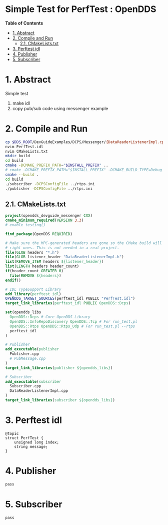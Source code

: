 Simple Test for PerfTest : OpenDDS <!-- omit in toc -->
===

**Table of Contents**
- [1. Abstract](#1-abstract)
- [2. Compile and Run](#2-compile-and-run)
  - [2.1. CMakeLists.txt](#21-cmakeliststxt)
- [3. Perftest idl](#3-perftest-idl)
- [4. Publisher](#4-publisher)
- [5. Subscriber](#5-subscriber)

# 1. Abstract
Simple test
1. make idl
2. copy pub/sub code using messenger example

# 2. Compile and Run
```bash
cp $DDS_ROOT/DevGuideExamples/DCPS/Messenger/{DataReaderListenerImpl.cpp,DataReaderListenerImpl.h,Publisher.cpp,Subscriber.cpp} .
nvim PerfTest.idl
nvim CMakeLists.txt
mkdir build
cd build
cmake -DCMAKE_PREFIX_PATH="$INSTALL_PREFIX" ..
# cmake -DCMAKE_PREFIX_PATH="$INSTALL_PREFIX" -DCMAKE_BUILD_TYPE=Debug ..
cmake --build .
cd build
./subscriber -DCPSConfigFile ../rtps.ini
./publisher -DCPSConfigFile ../rtps.ini
```

## 2.1. CMakeLists.txt
```cmake
project(opendds_devguide_messenger CXX)
cmake_minimum_required(VERSION 3.3)
# enable_testing()

find_package(OpenDDS REQUIRED)

# Make sure the MPC-generated headers are gone so the CMake build will use the
# right ones. This is not needed in a real project.
file(GLOB headers "*.h")
file(GLOB listener_header "DataReaderListenerImpl.h")
list(REMOVE_ITEM headers ${listener_header})
list(LENGTH headers header_count)
if(header_count GREATER 0)
  file(REMOVE ${headers})
endif()

# IDL TypeSupport Library
add_library(perftest_idl)
OPENDDS_TARGET_SOURCES(perftest_idl PUBLIC "PerfTest.idl")
target_link_libraries(perftest_idl PUBLIC OpenDDS::Dcps)

set(opendds_libs
  OpenDDS::Dcps # Core OpenDDS Library
  OpenDDS::InfoRepoDiscovery OpenDDS::Tcp # For run_test.pl
  OpenDDS::Rtps OpenDDS::Rtps_Udp # For run_test.pl --rtps
  perftest_idl
)

# Publisher
add_executable(publisher
  Publisher.cpp
  # PubMessage.cpp
)
target_link_libraries(publisher ${opendds_libs})

# Subscriber
add_executable(subscriber
  Subscriber.cpp
  DataReaderListenerImpl.cpp
)
target_link_libraries(subscriber ${opendds_libs})
```

# 3. Perftest idl
```idl
@topic
struct PerfTest {
    unsigned long index;
    string message;
}
```

# 4. Publisher
```cpp
pass
```

# 5. Subscriber
```cpp
pass
```